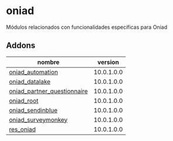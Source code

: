 oniad
=========
Módulos relacionados con funcionalidades específicas para Oniad


Addons
----------------
nombre | version
--- | ---
[oniad_automation](oniad_automation/) | 10.0.1.0.0
[oniad_datalake](oniad_datalake/) | 10.0.1.0.0
[oniad_partner_questionnaire](oniad_partner_questionnaire/) | 10.0.1.0.0
[oniad_root](oniad_root/) | 10.0.1.0.0
[oniad_sendinblue](oniad_sendinblue/) | 10.0.1.0.0
[oniad_surveymonkey](oniad_surveymonkey/) | 10.0.1.0.0
[res_oniad](res_oniad/) | 10.0.1.0.0
